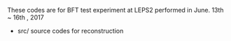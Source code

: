 These codes are for BFT test experiment at LEPS2 performed in June. 13th ~ 16th , 2017

- src/ source codes for reconstruction

